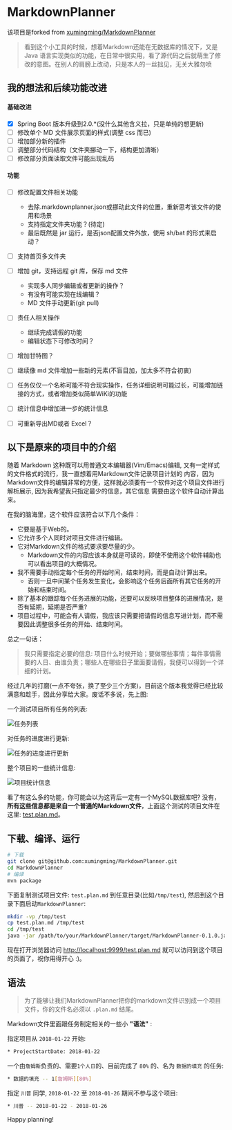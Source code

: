 # MarkdownPlanner

该项目是forked from [xumingming/MarkdownPlanner](https://github.com/xumingming/MarkdownPlanner)

>看到这个小工具的时候，想着Markdown还能在无数据库的情况下，又是 Java 语言实现类似的功能，在日常中很实用，看了源代码之后就萌生了修改的意图。在别人的肩膀上改动，只是本人的一丝拙见，无关大雅勿喷

## 我的想法和后续功能改进

#### 基础改进
- [x] Spring Boot 版本升级到2.0.*(没什么其他含义拉，只是单纯的想更新)
- [ ] 修改单个 MD 文件展示页面的样式(调整 css 而已)
- [ ] 增加部分新的插件
- [ ] 调整部分代码结构（文件夹挪动一下，结构更加清晰）
- [ ] 修改部分页面读取文件可能出现乱码

#### 功能
- [ ] 修改配置文件相关功能
  - 去除.markdownplanner.json或挪动此文件的位置，重新思考该文件的使用和场景
  - 支持指定文件夹功能？(待定)
  - 最后既然是 jar 运行，是否json配置文件外放，使用 sh/bat 的形式来启动？
- [ ] 支持首页多文件夹
- [ ] 增加 git，支持远程 git 库，保存 md 文件
  - 实现多人同步编辑或者更新的操作？
  - 有没有可能实现在线编辑？
  - MD 文件手动更新(git pull)
- [ ] 责任人相关操作
  - 继续完成请假的功能
  - 编辑状态下可修改时间？
- [ ] 增加甘特图？
- [ ] 继续像 md 文件增加一些新的元素(不盲目加，加太多不符合初衷)
- [ ] 任务仅仅一个名称可能不符合现实操作，任务详细说明可能过长，可能增加链接的方式，或者增加类似简单WiKi的功能
- [ ] 统计信息中增加进一步的统计信息
- [ ] 可重新导出MD或者 Excel？


## 以下是原来的项目中的介绍

随着 Markdown 这种既可以用普通文本编辑器(Vim/Emacs)编辑, 又有一定样式的文件格式的流行，我一直想着用Markdown文件记录项目计划的
内容，因为Markdown文件的编辑非常的方便，这样就必须要有一个软件对这个项目文件进行解析展示, 因为我希望我只指定最少的信息，其它信息
需要由这个软件自动计算出来。

在我的脑海里，这个软件应该符合以下几个条件：

* 它要是基于Web的。
* 它允许多个人同时对项目文件进行编辑。
* 它对Markdown文件的格式要求要尽量的少。
  * Markdown文件的内容应该本身就是可读的，即使不使用这个软件辅助也可以看出项目的大概情况。
* 我不需要手动指定每个任务的开始时间，结束时间，而是自动计算出来。
  * 否则一旦中间某个任务发生变化，会影响这个任务后面所有其它任务的开始和结束时间。
* 除了基本的跟踪每个任务进展的功能，还要可以反映项目整体的进展情况，是否有延期，延期是否严重?
* 项目过程中，可能会有人请假，我应该只需要把请假的信息写进计划，而不需要因此调整很多任务的开始、结束时间。

总之一句话：

> 我只需要指定必要的信息: 项目什么时候开始；要做哪些事情；每件事情需要的人日、由谁负责；哪些人在哪些日子里面要请假，我便可以得到一个详细的计划。

经过几年的打磨(一点不夸张，换了至少三个方案)，目前这个版本我觉得已经比较满意和趁手，因此分享给大家。废话不多说，先上图:

一个测试项目所有任务的列表:

![任务列表](/images/task-list.png)

对任务的进度进行更新:

![任务的进度进行更新](/images/update-task-progress.png)

整个项目的一些统计信息:

![项目统计信息](/images/project-stat.png)

看了有这么多的功能，你可能会以为这背后一定有一个MySQL数据库吧? 没有，**所有这些信息都是来自一个普通的Markdown文件**，上面这个测试的项目文件在这里: [test.plan.md](/test.plan.md)。

## 下载、编译、运行

``` bash
# 下载
git clone git@github.com:xumingming/MarkdownPlanner.git
cd MarkdownPlanner
# 编译
mvn package
```

下面复制测试项目文件: `test.plan.md` 到任意目录(比如`/tmp/test`), 然后到这个目录下面启动`MarkdownPlanner`:

``` bash
mkdir -vp /tmp/test
cp test.plan.md /tmp/test
cd /tmp/test
java -jar /path/to/your/MarkdownPlanner/target/MarkdownPlanner-0.1.0.jar --server.port=9999
```

现在打开浏览器访问 [http://localhost:9999/test.plan.md](http://localhost:9999/test.plan.md) 就可以访问到这个项目的页面了，祝你用得开心 :)。

## 语法

> 为了能够让我们MarkdownPlanner把你的markdown文件识别成一个项目文件，你的文件名必须以 `.plan.md` 结尾。

Markdown文件里面跟任务制定相关的一些小 **"语法"** :

指定项目从 `2018-01-22` 开始:

``` bash
* ProjectStartDate: 2018-01-22
```


一个由`詹姆斯`负责的、需要`1个人日`的、目前完成了 `80%` 的、名为 `数据的填充` 的任务:

``` bash
* 数据的填充 -- 1[詹姆斯][80%]
```

指定 `川普` 同学, `2018-01-22` 至 `2018-01-26` 期间不参与这个项目:

``` bash
* 川普 -- 2018-01-22 - 2018-01-26
```

Happy planning!
